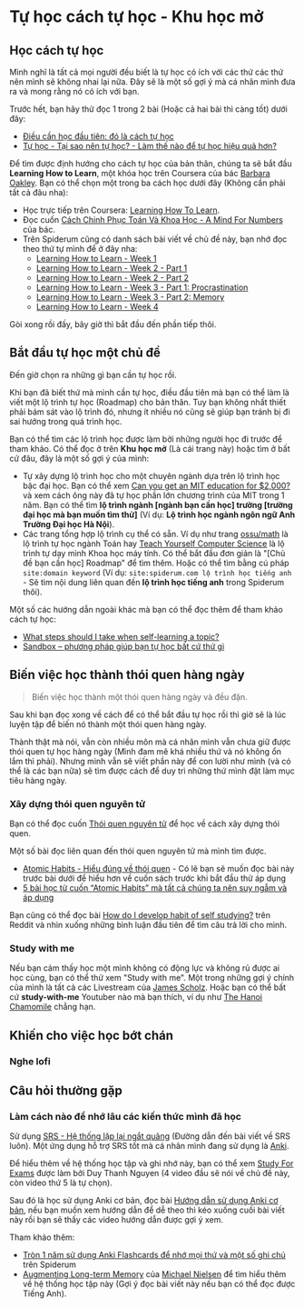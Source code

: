 # Tự học cách tự học - Khu học mở

## Học cách tự học

Mình nghĩ là tất cả mọi người đều biết là tự học có ích với các thứ các thứ nên mình sẽ không nhai lại nữa. Đây sẽ là một số gợi ý mà cá nhân mình đưa ra và mong rằng nó có ích với bạn.

Trước hết, bạn hãy thử đọc 1 trong 2 bài (Hoặc cả hai bài thì càng tốt) dưới đây:

- [Điều cần học đầu tiên: đó là cách tự học](https://spiderum.com/bai-dang/Dieu-can-hoc-dau-tien-do-la-cach-tu-hoc-pri)
- [Tự học - Tại sao nên tự học? - Làm thế nào để tự học hiệu quả hơn?](https://spiderum.com/bai-dang/Tu-hoc-Tai-sao-nen-tu-hoc-Lam-the-nao-de-tu-hoc-hieu-qua-hon-pkd)

Để tìm được định hướng cho cách tự học của bản thân, chúng ta sẽ bắt đầu **Learning How to Learn**, một khóa học trên Coursera của bác [Barbara Oakley](https://tiki.vn/author/barbara-oakley.html). Bạn có thể chọn một trong ba cách học dưới đây (Không cần phải tất cả đâu nha):

- Học trực tiếp trên Coursera: [Learning How To Learn](https://www.coursera.org/learn/learning-how-to-learn).
- Đọc cuốn [Cách Chinh Phục Toán Và Khoa Học - A Mind For Numbers](https://www.fahasa.com/cach-chinh-phuc-toan-va-khoa-hoc-a-mind-for-numbers-tai-ban-2022.html) của bác.
- Trên Spiderum cũng có danh sách bài viết về chủ đề này, bạn nhớ đọc theo thứ tự mình để ở đây nha:
  - [Learning How to Learn - Week 1](https://spiderum.com/bai-dang/Learning-How-to-Learn-Week-1-5ii)
  - [Learning How to Learn - Week 2 - Part 1](https://spiderum.com/bai-dang/Learning-How-to-Learn-Week-2-Part-1-5kh)
  - [Learning How to Learn - Week 2 - Part 2](https://spiderum.com/bai-dang/Learning-How-to-Learn-Week-2-Part-2-5kz)
  - [Learning How to Learn - Week 3 - Part 1: Procrastination](https://spiderum.com/bai-dang/Learning-How-to-Learn-Week-3-Part-1-Procrastination-n4v)
  - [Learning How to Learn - Week 3 - Part 2: Memory](https://spiderum.com/bai-dang/Learning-How-to-Learn-Week-3-Part-2-Memory-ntw)
  - [Learning How to Learn - Week 4](https://spiderum.com/bai-dang/Learning-How-to-Learn-Week-4-oto)

Gòi xong rồi đấy, bây giờ thì bắt đầu đến phần tiếp thôi.

## Bắt đầu tự học một chủ đề

Đến giờ chọn ra những gì bạn cần tự học rồi.

Khi bạn đã biết thứ mà mình cần tự học, điều đầu tiên mà bạn có thể làm là viết một lộ trình tự học (Roadmap) cho bản thân. Tuy bạn không nhất thiết phải bám sát vào lộ trình đó, nhưng ít nhiều nó cũng sẽ giúp bạn tránh bị đi sai hướng trong quá trình học.

Bạn có thể tìm các lộ trình học được làm bởi những người học đi trước để tham khảo. Có thể đọc ở trên **Khu học mở** (Là cái trang này) hoặc tìm ở bất cứ đâu, đây là một số gợi ý của mình:

- Tự xây dựng lộ trình học cho một chuyên ngành dựa trên lộ trình học bậc đại học. Bạn có thể xem [Can you get an MIT education for $2,000?](https://www.youtube.com/watch?v=piSLobJfZ3c&pp=ygUNc2NvdHQgaCB5b3VuZw%3D%3D) và xem cách ông này đã tự học phần lớn chương trình của MIT trong 1 năm. Bạn có thể tìm **lộ trình ngành [ngành bạn cần học] trường [trường đại học mà bạn muốn tìm thử]** (Ví dụ: **Lộ trình học ngành ngôn ngữ Anh Trường Đại học Hà Nội**).
- Các trang tổng hợp lộ trình cụ thể có sẵn. Ví dụ như trang [ossu/math](https://github.com/ossu/math) là lộ trình tự học ngành Toán hay [Teach Yourself Computer Science](https://teachyourselfcs.com/) là lộ trình tự dạy mình Khoa học máy tính. Có thể bắt đầu đơn giản là "[Chủ đề bạn cần học] Roadmap" để tìm thêm. Hoặc có thể tìm bằng cú pháp `site:domain keyword` (Ví dụ: `site:spiderum.com lộ trình học tiếng anh` - Sẽ tìm nội dung liên quan đến **lộ trình học tiếng anh** trong Spiderum thôi).

Một số các hướng dẫn ngoài khác mà bạn có thể đọc thêm để tham khảo cách tự học:

- [What steps should I take when self-learning a topic?](https://old.reddit.com/r/GetStudying/comments/127z7ca/what_steps_should_i_take_when_selflearning_a_topic/)
- [Sandbox – phương pháp giúp bạn tự học bất cứ thứ gì](https://spiderum.com/bai-dang/Sandbox-phuong-phap-giup-ban-tu-hoc-bat-cu-thu-gi-w5e)

## Biến việc học thành thói quen hàng ngày

> Biến việc học thành một thói quen hàng ngày và đều đặn.

Sau khi bạn đọc xong về cách để có thể bắt đầu tự học rồi thì giờ sẽ là lúc luyện tập để biến nó thành một thói quen hàng ngày.

Thành thật mà nói, vẫn còn nhiều môn mà cá nhân mình vẫn chưa giữ được thói quen tự học hàng ngày (Mình đam mê khá nhiều thứ và nó không ổn lắm thì phải). Nhưng mình vẫn sẽ viết phần này để con lười như mình (và có thể là các bạn nữa) sẽ tìm được cách để duy trì những thứ mình đặt làm mục tiêu hàng ngày.

### Xây dựng thói quen nguyên tử

Bạn có thể đọc cuốn [Thói quen nguyên tử](https://tiki.vn/atomic-habits-thay-doi-ti-hon-hieu-qua-bat-ngo-p125724932.html) để học về cách xây dựng thói quen.

Một số bài đọc liên quan đến thói quen nguyên tử mà mình tìm được.

- [Atomic Habits - Hiểu đúng về thói quen](https://spiderum.com/bai-dang/Review-sach-Atomic-Habits-Hieu-dung-ve-thoi-quen-1BN2iGSDUES6) - Có lẽ bạn sẽ muốn đọc bài này trước bài dưới để hiểu hơn về cuốn sách trước khi bắt đầu thử áp dụng
- [5 bài học từ cuốn “Atomic Habits” mà tất cả chúng ta nên suy ngẫm và áp dụng](https://spiderum.com/bai-dang/5-bai-hoc-tu-cuon-Atomic-Habits-ma-tat-ca-chung-ta-nen-suy-ngam-va-ap-dung-13uQRZQqBfWl)

Bạn cũng có thể đọc bài [How do I develop habit of self studying?](https://reddit.com/r/GetStudying/comments/vjqnvj/how_do_i_develop_habit_of_self_studying/) trên Reddit và nhìn xuống những bình luận đầu tiên để tìm câu trả lời cho mình.

### Study with me

Nếu bạn cảm thấy học một mình không có động lực và không rủ được ai học cùng, bạn có thể thử xem "Study with me". Một trong những gợi ý chính của mình là tất cả các Livestream của [James Scholz](https://www.youtube.com/@JamesScholz/streams). Hoặc bạn có thể bất cứ **study-with-me** Youtuber nào mà bạn thích, ví dụ như [The Hanoi Chamomile](https://www.youtube.com/@TheHanoiChamomile) chẳng hạn.

## Khiến cho việc học bớt chán

### Nghe lofi

## Câu hỏi thường gặp

### Làm cách nào để nhớ lâu các kiến thức mình đã học

Sử dụng [SRS - Hệ thống lặp lại ngắt quãng](https://daihocmo.github.io/ngoai-ngu/srs/) (Đường dẫn đến bài viết về SRS luôn). Một ứng dụng hỗ trợ SRS tốt mà cá nhân mình đang sử dụng là [Anki](https://apps.ankiweb.net/).

Để hiểu thêm về hệ thống học tập và ghi nhớ này, bạn có thể xem [Study For Exams](https://www.youtube.com/playlist?list=PLCI5VGItTkAtyyUY_DJ3-_L90BUD6Aeg9) được làm bởi Duy Thanh Nguyen (4 video đầu sẽ nói về chủ đề này, còn video thứ 5 là tự chọn).

Sau đó là học sử dụng Anki cơ bản, đọc bài [Hướng dẫn sử dụng Anki cơ bản](https://daihocmo.github.io/ngoai-ngu/anki/), nếu bạn muốn xem hướng dẫn để dễ theo thì kéo xuống cuối bài viết này rồi bạn sẽ thấy các video hướng dẫn được gợi ý xem.

Tham khảo thêm:

- [Tròn 1 năm sử dụng Anki Flashcards để nhớ mọi thứ và một số ghi chú](https://spiderum.com/bai-dang/Tron-1-nam-su-dung-Anki-de-nho-moi-thu-va-mot-so-ghi-chu-8pz) trên Spiderum
- [Augmenting Long-term Memory](https://augmentingcognition.com/ltm.html) của [Michael Nielsen](https://michaelnielsen.org) để tìm hiểu thêm về hệ thống học tập này (Gợi ý đọc bài viết này nếu bạn có thể đọc được Tiếng Anh).
